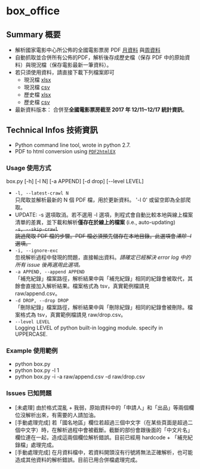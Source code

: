 # box_office

## Summary 概要
  - 解析國家電影中心所公佈的全國電影票房 PDF [月資料](http://www.tfi.org.tw/about-publicinfo04.asp) 與[周資料](http://www.tfi.org.tw/about-publicinfo05.asp)
  - 自動抓取並合併所有公佈的PDF，解析後存成歷史檔（保存 PDF 中的原始資料）與現況檔（保存電影最新一筆資料）。
  - 若只須使用資料，請直接下載下列檔案即可
	* 現況檔 [xlsx](https://github.com/kimballXD/box_office/blob/master/box.xlsx)
	* 現況檔 [csv](https://github.com/kimballXD/box_office/blob/master/box.csv)
	* 歷史檔 [xlsx](https://github.com/kimballXD/box_office/blob/master/box_hist.xlsx)
	* 歷史檔 [csv](https://github.com/kimballXD/box_office/blob/master/box_hist.csv)
  - 最新資料版本： 合併至**全國電影票房截至 2017 年 12/11~12/17 統計資訊**。
  
## Technical Infos 技術資訊
  - Python command line tool, wrote in python 2.7.
  - PDF to html conversion using [`PDF2htmlEX`](https://github.com/coolwanglu/pdf2htmlEX)
  
### Usage 使用方式

box.py [-h] [-l N] [-a APPEND] [-d drop] [--level LEVEL]</br>
* `-l, --latest-crawl N`</br>
	只爬取並解析最新的 N 個 PDF 檔，用於更新資料。 '-l 0' 或留空即為全部爬取。
* UPDATE: -s 選項取消。若不選用 -l 選項，則程式會自動比較本地與線上檔案清單的差異，並下載和解析**僅存在於線上的檔案** (i.e., auto-updating)</br>
  ~~`-s, --skip-crawl`</br>
      跳過爬取 PDF 檔的步驟。PDF 檔必須預先儲存在本地目錄。此選項會*清除 -l* 選項。~~
* `-i, --ignore-exc` </br>
	忽視解析過程中發現的問題，直接輸出資料。*請確定已經解決 error log 中的所有 issue 後再選用此選項。*
* `-a APPEND, --append APPEND`</br>
	「補充紀錄」檔案路徑，解析結果中與「補充紀錄」相同的紀錄會被取代，其餘會直接加入解析結果。檔案格式為 tsv，真實範例檔請見 raw/append.csv。
* `-d DROP, --drop DROP`</br> 
	「刪除紀錄」檔案路徑，解析結果中與「刪除紀錄」相同的紀錄會被刪除。檔案格式為 tsv，真實範例檔請見 raw/drop.csv。    
* `--level LEVEL` </br>
	Logging LEVEL of python built-in logging module. specify in UPPERCASE.
### Example 使用範例
* python box.py 
* python box.py -l 1 
* python box.py -i -a raw/append.csv -d raw/drop.csv

### Issues 已知問題
  - [未處理] 由於格式混亂 + 我弱，原始資料中的「申請人」和「出品」等兩個欄位沒解析出來，有需要的人請加油。
  - [手動處理完成] 若「國名地區」欄位若超過三個中文字（在某些頁面是超過二個中文字）時，在解析過程中會被截斷。截斷的部份會跟後面的「中文片名」欄位連在一起，造成這兩個欄位解析錯誤。目前已經用 hardcode + 「補充紀錄檔」處理完成。
  - [手動處理完成] 在月資料檔中，若資料開頭沒有行號將無法正確解析，也可能造成其他資料的解析錯誤。目前已用合併檔處理完成。

  
  
  
